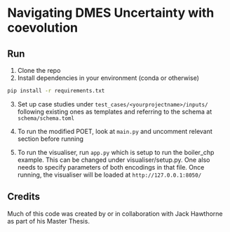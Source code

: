 # Navigating DMES Uncertainty with coevolution

## Run

1. Clone the repo
2. Install dependencies in your environment (conda or otherwise)

```sh
pip install -r requirements.txt
```

3. Set up case studies under `test_cases/<yourprojectname>/inputs/` following existing ones as templates and referring to the schema at `schema/schema.toml`

4. To run the modified POET, look at `main.py` and uncomment relevant section before running

5. To run the visualiser, run `app.py` which is setup to run the boiler_chp example. This can be changed under visualiser/setup.py. One also needs to specify parameters of both encodings in that file. Once running, the visualiser will be loaded at `http://127.0.0.1:8050/`


## Credits

Much of this code was created by or in collaboration with Jack Hawthorne as part of his Master Thesis.